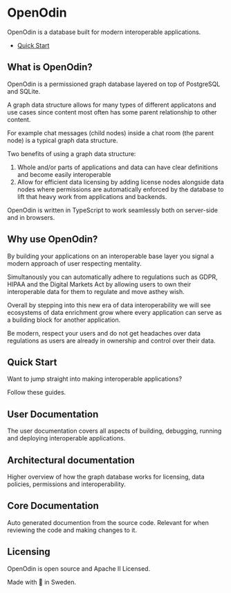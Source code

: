 # OpenOdin

OpenOdin is a database built for modern interoperable applications.

- [Quick Start](#quick-start)

## What is OpenOdin?

OpenOdin is a permissioned graph database layered on top of PostgreSQL and SQLite.

A graph data structure allows for many types of different applicatons and use cases since content most often has some parent relationship to other content. 

For example chat messages (child nodes) inside a chat room (the parent node) is a typical graph data structure.

Two benefits of using a graph data structure:

1. Whole and/or parts of applications and data can have clear definitions and become easily interoperable
2. Allow for efficient data licensing by adding license nodes alongside data nodes where permissions are automatically enforced by the database to lift that heavy work from applications and backends.

OpenOdin is written in TypeScript to work seamlessly both on server-side and in browsers.

## Why use OpenOdin?

By building your applications on an interoperable base layer you signal a modern approach of user respecting mentality.

Simultanously you can automatically adhere to regulations such as GDPR, HIPAA and the Digital Markets Act by allowing users to own their interoperable data for them to regulate and move asthey wish.

Overall by stepping into this new era of data interoperability we will see ecosystems of data enrichment grow where every application can serve as a building block for another application.

Be modern, respect your users and do not get headaches over data regulations as users are already in ownership and control over their data.

## Quick Start

Want to jump straight into making interoperable applications?

Follow these guides.

## User Documentation

The user documentation covers all aspects of building, debugging, running and deploying interoperable applications.

## Architectural documentation

Higher overview of how the graph database works for licensing, data policies, permissions and interoperability.

## Core Documentation

Auto generated documention from the source code. Relevant for when reviewing the code and making changes to it.

## Licensing

OpenOdin is open source and Apache II Licensed.

Made with 💜 in Sweden.
